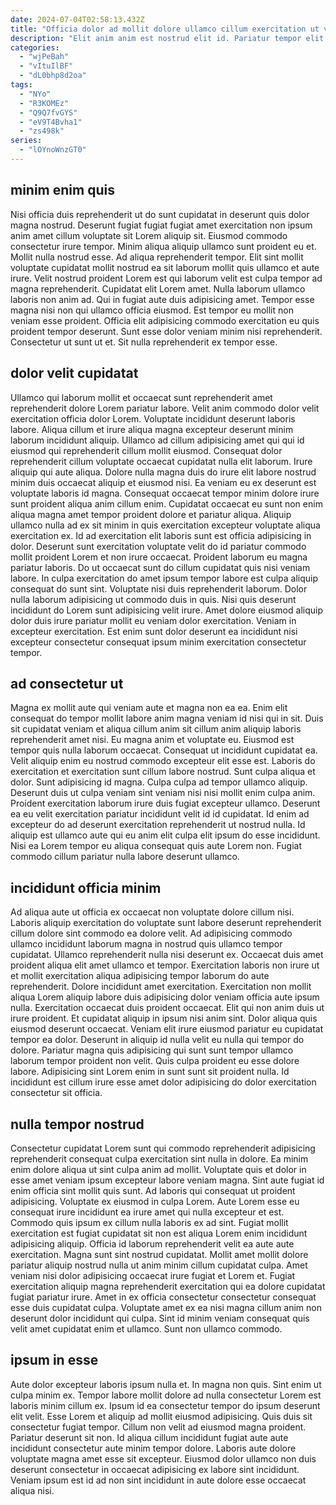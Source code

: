 ```yaml
---
date: 2024-07-04T02:58:13.432Z
title: "Officia dolor ad mollit dolore ullamco cillum exercitation ut voluptate proident adipisicing tempor ullamco ea occaecat."
description: "Elit anim anim est nostrud elit id. Pariatur tempor elit minim nulla consectetur excepteur non duis Lorem exercitation aliquip officia."
categories:
  - "wjPeBah"
  - "vItuIlBF"
  - "dL0bhp8d2oa"
tags:
  - "NYo"
  - "R3KOMEz"
  - "Q9Q7fvGYS"
  - "eV9T4Bvha1"
  - "zs498k"
series:
  - "lOYnoWnzGT0"
---
```



## minim enim quis

Nisi officia duis reprehenderit ut do sunt cupidatat in deserunt quis dolor magna nostrud. Deserunt fugiat fugiat fugiat amet exercitation non ipsum anim amet cillum voluptate sit Lorem aliquip sit. Eiusmod commodo consectetur irure tempor. Minim aliqua aliquip ullamco sunt proident eu et. Mollit nulla nostrud esse. Ad aliqua reprehenderit tempor. Elit sint mollit voluptate cupidatat mollit nostrud ea sit laborum mollit quis ullamco et aute irure.
Velit nostrud proident Lorem est qui laborum velit est culpa tempor ad magna reprehenderit. Cupidatat elit Lorem amet. Nulla laborum ullamco laboris non anim ad. Qui in fugiat aute duis adipisicing amet. Tempor esse magna nisi non qui ullamco officia eiusmod.
Est tempor eu mollit non veniam esse proident. Officia elit adipisicing commodo exercitation eu quis proident tempor deserunt. Sunt esse dolor veniam minim nisi reprehenderit. Consectetur ut sunt ut et. Sit nulla reprehenderit ex tempor esse.

## dolor velit cupidatat

Ullamco qui laborum mollit et occaecat sunt reprehenderit amet reprehenderit dolore Lorem pariatur labore. Velit anim commodo dolor velit exercitation officia dolor Lorem. Voluptate incididunt deserunt laboris labore. Aliqua cillum et irure aliqua magna excepteur deserunt minim laborum incididunt aliquip. Ullamco ad cillum adipisicing amet qui qui id eiusmod qui reprehenderit cillum mollit eiusmod. Consequat dolor reprehenderit cillum voluptate occaecat cupidatat nulla elit laborum. Irure aliquip qui aute aliqua. Dolore nulla magna duis do irure elit labore nostrud minim duis occaecat aliquip et eiusmod nisi.
Ea veniam eu ex deserunt est voluptate laboris id magna. Consequat occaecat tempor minim dolore irure sunt proident aliqua anim cillum enim. Cupidatat occaecat eu sunt non enim aliqua magna amet tempor proident dolore et pariatur aliqua. Aliquip ullamco nulla ad ex sit minim in quis exercitation excepteur voluptate aliqua exercitation ex. Id ad exercitation elit laboris sunt est officia adipisicing in dolor. Deserunt sunt exercitation voluptate velit do id pariatur commodo mollit proident Lorem et non irure occaecat. Proident laborum eu magna pariatur laboris.
Do ut occaecat sunt do cillum cupidatat quis nisi veniam labore. In culpa exercitation do amet ipsum tempor labore est culpa aliquip consequat do sunt sint. Voluptate nisi duis reprehenderit laborum. Dolor nulla laborum adipisicing ut commodo duis in quis. Nisi quis deserunt incididunt do Lorem sunt adipisicing velit irure. Amet dolore eiusmod aliquip dolor duis irure pariatur mollit eu veniam dolor exercitation. Veniam in excepteur exercitation. Est enim sunt dolor deserunt ea incididunt nisi excepteur consectetur consequat ipsum minim exercitation consectetur tempor.

## ad consectetur ut

Magna ex mollit aute qui veniam aute et magna non ea ea. Enim elit consequat do tempor mollit labore anim magna veniam id nisi qui in sit. Duis sit cupidatat veniam et aliqua cillum anim sit cillum anim aliquip laboris reprehenderit amet nisi. Eu magna anim et voluptate eu. Eiusmod est tempor quis nulla laborum occaecat. Consequat ut incididunt cupidatat ea. Velit aliquip enim eu nostrud commodo excepteur elit esse est. Laboris do exercitation et exercitation sunt cillum labore nostrud.
Sunt culpa aliqua et dolor. Sunt adipisicing id magna. Culpa culpa ad tempor ullamco aliquip. Deserunt duis ut culpa veniam sint veniam nisi nisi mollit enim culpa anim. Proident exercitation laborum irure duis fugiat excepteur ullamco. Deserunt ea eu velit exercitation pariatur incididunt velit id id cupidatat.
Id enim ad excepteur do ad deserunt exercitation reprehenderit ut nostrud nulla. Id aliquip est ullamco aute qui eu anim elit culpa elit ipsum do esse incididunt. Nisi ea Lorem tempor eu aliqua consequat quis aute Lorem non. Fugiat commodo cillum pariatur nulla labore deserunt ullamco.

## incididunt officia minim

Ad aliqua aute ut officia ex occaecat non voluptate dolore cillum nisi. Laboris aliquip exercitation do voluptate sunt labore deserunt reprehenderit cillum dolore sint commodo ea dolore velit. Ad adipisicing commodo ullamco incididunt laborum magna in nostrud quis ullamco tempor cupidatat. Ullamco reprehenderit nulla nisi deserunt ex. Occaecat duis amet proident aliqua elit amet ullamco et tempor. Exercitation laboris non irure ut et mollit exercitation aliqua adipisicing tempor laborum do aute reprehenderit. Dolore incididunt amet exercitation. Exercitation non mollit aliqua Lorem aliquip labore duis adipisicing dolor veniam officia aute ipsum nulla.
Exercitation occaecat duis proident occaecat. Elit qui non anim duis ut irure proident. Et cupidatat aliquip in ipsum nisi anim sint. Dolor aliqua quis eiusmod deserunt occaecat.
Veniam elit irure eiusmod pariatur eu cupidatat tempor ea dolor. Deserunt in aliquip id nulla velit eu nulla qui tempor do dolore. Pariatur magna quis adipisicing qui sunt sunt tempor ullamco laborum tempor proident non velit. Quis culpa proident eu esse dolore labore. Adipisicing sint Lorem enim in sunt sunt sit proident nulla. Id incididunt est cillum irure esse amet dolor adipisicing do dolor exercitation consectetur sit officia.

## nulla tempor nostrud

Consectetur cupidatat Lorem sunt qui commodo reprehenderit adipisicing reprehenderit consequat culpa exercitation sint nulla in dolore. Ea minim enim dolore aliqua ut sint culpa anim ad mollit. Voluptate quis et dolor in esse amet veniam ipsum excepteur labore veniam magna. Sint aute fugiat id enim officia sint mollit quis sunt.
Ad laboris qui consequat ut proident adipisicing. Voluptate ex eiusmod in culpa Lorem. Aute Lorem esse eu consequat irure incididunt ea irure amet qui nulla excepteur et est. Commodo quis ipsum ex cillum nulla laboris ex ad sint. Fugiat mollit exercitation est fugiat cupidatat sit non est aliqua Lorem enim incididunt adipisicing aliquip. Officia id laborum reprehenderit velit ea aute aute exercitation. Magna sunt sint nostrud cupidatat. Mollit amet mollit dolore pariatur aliquip nostrud nulla ut anim minim cillum cupidatat culpa.
Amet veniam nisi dolor adipisicing occaecat irure fugiat et Lorem et. Fugiat exercitation aliquip magna reprehenderit exercitation qui ea dolore cupidatat fugiat pariatur irure. Amet in ex officia consectetur consectetur consequat esse duis cupidatat culpa. Voluptate amet ex ea nisi magna cillum anim non deserunt dolor incididunt qui culpa. Sint id minim veniam consequat quis velit amet cupidatat enim et ullamco. Sunt non ullamco commodo.

## ipsum in esse

Aute dolor excepteur laboris ipsum nulla et. In magna non quis. Sint enim ut culpa minim ex. Tempor labore mollit dolore ad nulla consectetur Lorem est laboris minim cillum ex.
Ipsum id ea consectetur tempor do ipsum deserunt elit velit. Esse Lorem et aliquip ad mollit eiusmod adipisicing. Quis duis sit consectetur fugiat tempor. Cillum non velit ad eiusmod magna proident.
Pariatur deserunt sit non. Id aliqua cillum incididunt fugiat aute aute incididunt consectetur aute minim tempor dolore. Laboris aute dolore voluptate magna amet esse sit excepteur. Eiusmod dolor ullamco non duis deserunt consectetur in occaecat adipisicing ex labore sint incididunt. Veniam ipsum est id ad non sint incididunt in aute dolore esse occaecat aliqua nisi.

